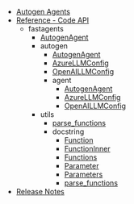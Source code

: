 - [Autogen Agents](index.md)
- [Reference - Code API](api/fastagents/index.md)
    - fastagents
        - [AutogenAgent](api/fastagents/AutogenAgent.md)
        - autogen
            - [AutogenAgent](api/fastagents/autogen/AutogenAgent.md)
            - [AzureLLMConfig](api/fastagents/autogen/AzureLLMConfig.md)
            - [OpenAILLMConfig](api/fastagents/autogen/OpenAILLMConfig.md)
            - agent
                - [AutogenAgent](api/fastagents/autogen/agent/AutogenAgent.md)
                - [AzureLLMConfig](api/fastagents/autogen/agent/AzureLLMConfig.md)
                - [OpenAILLMConfig](api/fastagents/autogen/agent/OpenAILLMConfig.md)
        - utils
            - [parse_functions](api/fastagents/utils/parse_functions.md)
            - docstring
                - [Function](api/fastagents/utils/docstring/Function.md)
                - [FunctionInner](api/fastagents/utils/docstring/FunctionInner.md)
                - [Functions](api/fastagents/utils/docstring/Functions.md)
                - [Parameter](api/fastagents/utils/docstring/Parameter.md)
                - [Parameters](api/fastagents/utils/docstring/Parameters.md)
                - [parse_functions](api/fastagents/utils/docstring/parse_functions.md)
- [Release Notes](release.md)